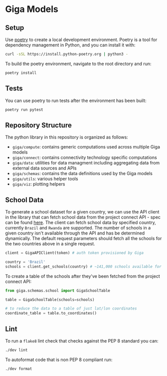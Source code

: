# Giga Models

## Setup

Use [poetry]() to create a local development environment.
Poetry is a tool for dependency management in Python, and you can install it with:

```bash
curl -sSL https://install.python-poetry.org | python3 -
```

To build the poetry environment, navigate to the root directory and run:

```bash
poetry install
```

## Tests

You can use poetry to run tests after the environment has been built:

```bash
poetry run pytest
```

## Repository Structure

The python library in this repository is organized as follows:
* `giga/compute`: contains generic computations used across multiple Giga models
* `giga/connect`: contains connectivity technology specific computations
* `giga/data`: utilities for data managment including aggregating data from external data sources and APIs
* `giga/schemas`: contains the data definitions used by the Giga models
* `giga/utils`: various helper tools
* `giga/viz`: plotting helpers

## School Data

To generate a school dataset for a given country, we can use the API client in the library that can fetch school data from the project connect API - spec can be found [here](https://uni-connect-services-dev.azurewebsites.net/api/v1/#/School/get_api_v1_schools_country__country_id_).
The client can fetch school data by specified country, currently `Brazil` and `Rwanda` are supported.
The number of schools in a given country isn't available through the API and has be determined dynamically.
The default request parameters should fetch all the schools for the two countries above in a single request.

```python
client = GigaAPIClient(token) # auth token provisioned by Giga

country = 'Brazil'
schools = client.get_schools(country) # ~141,000 schools available for Brazil
```

To create a table of the schools after they've been fetched from the project connect API:
```python
from giga.schemas.school import GigaSchoolTable

table = GigaSchoolTable(schools=schools)

# to reduce the data to a table of just lat/lon coordinates
coordinate_table = table.to_coordinates()
```

## Lint

To run a `flake8` lint check that checks against the PEP 8 standard you can:

```bash
./dev lint
```

To autoformat code that is non PEP 8 compliant run:

```bash
./dev format
```
